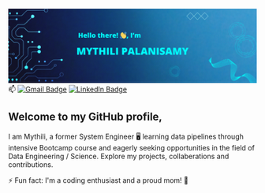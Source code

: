 ![name](images/name.png)
📫 [![Gmail Badge](https://img.shields.io/badge/Gmail-Address-informational?style=flat&logo=Gmail&logoColor=white&color=12BDBD)](mythilipsy@gmail.com)
[![LinkedIn Badge](https://img.shields.io/badge/LinkedIn-Profile-informational?style=flat&logo=linkedin&logoColor=white&color=0D76A8)](https://www.linkedin.com/in/mythili-aug/)

## Welcome to my GitHub profile,
I am Mythili, a former System Engineer 🖥️ learning data pipelines through intensive Bootcamp course and eagerly seeking opportunities in the field of Data Engineering / Science. Explore my projects, collaberations and contributions.  

⚡ Fun fact: I'm a coding enthusiast and a proud mom! 🤱






